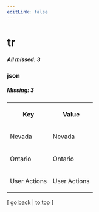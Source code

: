 ```yaml
---
editLink: false
---
```


# tr

##### All missed: 3


### json

##### Missing: 3

<table width="100%">
<tr><th width="50%">

Key

</th><th width="50%">

Value

</th></tr>
<tr><td width="50%">

Nevada

</td><td width="50%">

Nevada

</td></tr>
<tr><td width="50%">

Ontario

</td><td width="50%">

Ontario

</td></tr>
<tr><td width="50%">

User Actions

</td><td width="50%">

User Actions

</td></tr>
</table>

[ [go back](../status.md) | [to top](#) ]

